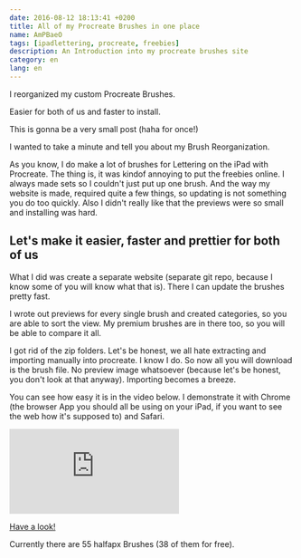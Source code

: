 ```yaml
---
date: 2016-08-12 18:13:41 +0200
title: All of my Procreate Brushes in one place
name: AmPBaeO
tags: [ipadlettering, procreate, freebies]
description: An Introduction into my procreate brushes site
category: en
lang: en
---
```

I reorganized my custom Procreate Brushes.

Easier for both of us and faster to install.

<!-- more -->

This is gonna be a very small post (haha for once!)

I wanted to take a minute and tell you about my Brush Reorganization.

As you know, I do make a lot of brushes for Lettering on the iPad with Procreate. The thing is, it was kindof annoying to put the freebies online. I always made sets so I couldn't just put up one brush. And the way my website is made, required quite a few things, so updating is not something you do too quickly. Also I didn't really like that the previews were so small and installing was hard.

## Let's make it easier, faster and prettier for both of us
What I did was create a separate website (separate git repo, because I know some of you will know what that is). There I can update the brushes pretty fast.

I wrote out previews for every single brush and created categories, so you are able to sort the view.
My premium brushes are in there too, so you will be able to compare it all.

I got rid of the zip folders. Let's be honest, we all hate extracting and importing manually into procreate. I know I do.
So now all you will download is the brush file. No preview image whatsoever (because let's be honest, you don't look at that anyway). Importing becomes a breeze.

You can see how easy it is in the video below. I demonstrate it with Chrome (the browser App you should all be using on your iPad, if you want to see the web how it's supposed to) and Safari.

<div class="video-4-3"><iframe src="https://www.youtube.com/embed/DkjDIIoPiBY" frameborder="0" allowfullscreen></iframe></div>

<a href="http://halfapx.com/procreate-brushes/" class="btn"><i class="fa fa-eye"></i> Have a look!</a>

Currently there are 55 halfapx Brushes (38 of them for free).
